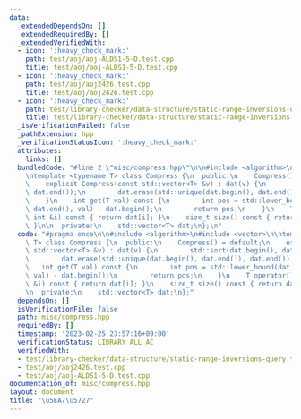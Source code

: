 ```yaml
---
data:
  _extendedDependsOn: []
  _extendedRequiredBy: []
  _extendedVerifiedWith:
  - icon: ':heavy_check_mark:'
    path: test/aoj/aoj-ALDS1-5-D.test.cpp
    title: test/aoj/aoj-ALDS1-5-D.test.cpp
  - icon: ':heavy_check_mark:'
    path: test/aoj/aoj2426.test.cpp
    title: test/aoj/aoj2426.test.cpp
  - icon: ':heavy_check_mark:'
    path: test/library-checker/data-structure/static-range-inversions-query.test.cpp
    title: test/library-checker/data-structure/static-range-inversions-query.test.cpp
  _isVerificationFailed: false
  _pathExtension: hpp
  _verificationStatusIcon: ':heavy_check_mark:'
  attributes:
    links: []
  bundledCode: "#line 2 \"misc/compress.hpp\"\n\n#include <algorithm>\n#include <vector>\n\
    \ntemplate <typename T> class Compress {\n  public:\n    Compress() = default;\n\
    \    explicit Compress(const std::vector<T> &v) : dat(v) {\n        std::sort(dat.begin(),\
    \ dat.end());\n        dat.erase(std::unique(dat.begin(), dat.end()), dat.end());\n\
    \    }\n    int get(T val) const {\n        int pos = std::lower_bound(dat.begin(),\
    \ dat.end(), val) - dat.begin();\n        return pos;\n    }\n    T operator[](const\
    \ int &i) const { return dat[i]; }\n    size_t size() const { return dat.size();\
    \ }\n\n  private:\n    std::vector<T> dat;\n};\n"
  code: "#pragma once\n\n#include <algorithm>\n#include <vector>\n\ntemplate <typename\
    \ T> class Compress {\n  public:\n    Compress() = default;\n    explicit Compress(const\
    \ std::vector<T> &v) : dat(v) {\n        std::sort(dat.begin(), dat.end());\n\
    \        dat.erase(std::unique(dat.begin(), dat.end()), dat.end());\n    }\n \
    \   int get(T val) const {\n        int pos = std::lower_bound(dat.begin(), dat.end(),\
    \ val) - dat.begin();\n        return pos;\n    }\n    T operator[](const int\
    \ &i) const { return dat[i]; }\n    size_t size() const { return dat.size(); }\n\
    \n  private:\n    std::vector<T> dat;\n};"
  dependsOn: []
  isVerificationFile: false
  path: misc/compress.hpp
  requiredBy: []
  timestamp: '2023-02-25 23:57:16+09:00'
  verificationStatus: LIBRARY_ALL_AC
  verifiedWith:
  - test/library-checker/data-structure/static-range-inversions-query.test.cpp
  - test/aoj/aoj2426.test.cpp
  - test/aoj/aoj-ALDS1-5-D.test.cpp
documentation_of: misc/compress.hpp
layout: document
title: "\u5EA7\u5727"
---
```

